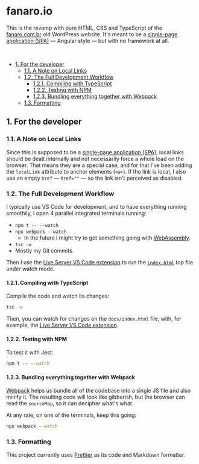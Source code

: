 # fanaro.io

This is the revamp with pure HTML, CSS and TypeScript of the [fanaro.com.br][fanaro.com.br] old WordPress website. It's meant to be a [single-page application (SPA)][spa] &mdash; Angular style &mdash; but with no framework at all.


[fanaro.com.br]: https://fanaro.com.br
[spa]: https://developer.mozilla.org/en-US/docs/Glossary/SPA

<br>

<!-- TOC depthFrom:2 -->

- [1. For the developer](#1-for-the-developer)
    - [1.1. A Note on Local Links](#11-a-note-on-local-links)
    - [1.2. The Full Development Workflow](#12-the-full-development-workflow)
        - [1.2.1. Compiling with TypeScript](#121-compiling-with-typescript)
        - [1.2.2. Testing with NPM](#122-testing-with-npm)
        - [1.2.3. Bundling everything together with Webpack](#123-bundling-everything-together-with-webpack)
    - [1.3. Formatting](#13-formatting)

<!-- /TOC -->

## 1. For the developer

### 1.1. A Note on Local Links

Since this is supposed to be a [single-page application (SPA)][spa], local links should be dealt internally and not necessarily force a whole load on the browser. That means they are a special case, and for that I've been adding the `localLink` attribute to anchor elements (`<a>`). If the link is local, I also use an empty `href` &mdash; `href=""` &mdash; so the link isn't perceived as disabled.

### 1.2. The Full Development Workflow

I typically use VS Code for development, and to have everything running smoothily, I open 4 parallel integrated terminals running:

- `npm t -- --watch`
- `npx webpack --watch`
    - In the future I might try to get something going with [WebAssembly][wasm].
- `tsc -w`
- Mostly my Git commits.

Then I use the [Live Server VS Code extension][live-server] to run the [`index.html`][index] top file under watch mode.


[index]: index.html
[wasm]: https://webassembly.org/

#### 1.2.1. Compiling with TypeScript

Compile the code and watch its changes:

```cmd
tsc -w
```

Then, you can watch for changes on the `docs/index.html` file, with, for example, the [Live Server VS Code extension][live-server].


[live-server]: https://marketplace.visualstudio.com/items?itemName=ritwickdey.LiveServer

#### 1.2.2. Testing with NPM

To test it with Jest:

```cmd
npm t -- --watch
```

#### 1.2.3. Bundling everything together with Webpack

[Webpack][webpack] helps us bundle all of the codebase into a single JS file and also minify it. The resulting code will look like gibberish, but the browser can read the `sourceMap`, so it can decipher what's what.

At any rate, on one of the terminals, keep this going:

```cmd
npx webpack --watch
```


[webpack]: https://webpack.js.org/

### 1.3. Formatting

This project currently uses [Prettier][prettier] as its code and Markdown formatter.


[prettier]: https://marketplace.visualstudio.com/items?itemName=esbenp.prettier-vscode